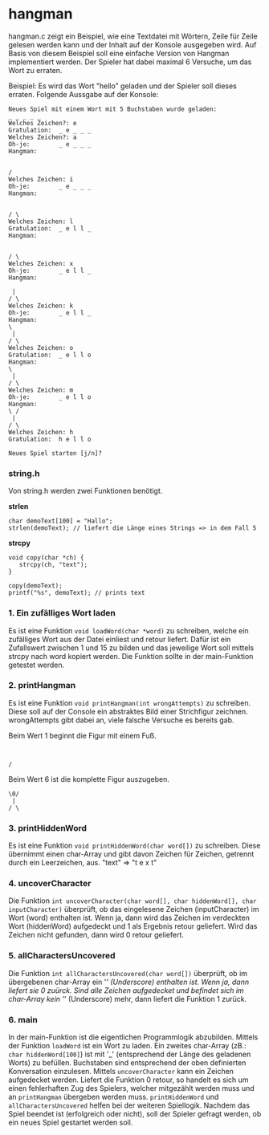 # hangman

hangman.c zeigt ein Beispiel, wie eine Textdatei mit Wörtern, Zeile für Zeile gelesen werden kann und der Inhalt auf der Konsole ausgegeben wird.
Auf Basis von diesem Beispiel soll eine einfache Version von Hangman implementiert werden. Der Spieler hat dabei maximal 6 Versuche, um das Wort zu erraten. 

Beispiel:
Es wird das Wort "hello" geladen und der Spieler soll dieses erraten. Folgende Aussgabe auf der Konsole:
```
Neues Spiel mit einem Wort mit 5 Buchstaben wurde geladen:
_ _ _ _ _
Welches Zeichen?: e
Gratulation:  _ e _ _ _
Welches Zeichen?: a
Oh-je:        _ e _ _ _
Hangman: 


/
Welches Zeichen: i
Oh-je:        _ e _ _ _
Hangman: 


/ \
Welches Zeichen: l
Gratulation:  _ e l l _
Hangman: 


/ \
Welches Zeichen: x
Oh-je:        _ e l l _
Hangman: 

 |
/ \
Welches Zeichen: k
Oh-je:        _ e l l _
Hangman: 
\
 |
/ \
Welches Zeichen: o
Gratulation:  _ e l l o
Hangman: 
\
 |
/ \
Welches Zeichen: m
Oh-je:        _ e l l o
Hangman: 
\ /
 |
/ \
Welches Zeichen: h
Gratulation:  h e l l o

Neues Spiel starten [j/n]?
```


### string.h
Von string.h werden zwei Funktionen benötigt.

**strlen**
```
char demoText[100] = "Hallo";
strlen(demoText); // liefert die Länge eines Strings => in dem Fall 5
```

**strcpy**
```
void copy(char *ch) {
   strcpy(ch, "text");
}

copy(demoText);
printf("%s", demoText); // prints text
```

### 1. Ein zufälliges Wort laden
Es ist eine Funktion `void loadWord(char *word)` zu schreiben, welche ein zufälliges Wort aus der Datei einliest und retour liefert.
Dafür ist ein Zufallswert zwischen 1 und 15 zu bilden und das jeweilige Wort soll mittels strcpy nach word kopiert werden. Die Funktion sollte in der main-Funktion getestet werden.

### 2. printHangman
Es ist eine Funktion `void printHangman(int wrongAttempts)` zu schreiben. Diese soll auf der Console ein abstraktes Bild einer Strichfigur zeichnen. wrongAttempts gibt dabei an, viele falsche Versuche es bereits gab.

Beim Wert 1 beginnt die Figur mit einem Fuß.
```

 
/ 
```

Beim Wert 6 ist die komplette Figur auszugeben.
```
\0/
 |
/ \
```

### 3. printHiddenWord
Es ist eine Funktion `void printHiddenWord(char word[])` zu schreiben. Diese übernimmt einen char-Array und gibt davon Zeichen für Zeichen, getrennt durch ein Leerzeichen, aus.
"text" => "t e x t"

### 4. uncoverCharacter
Die Funktion `int uncoverCharacter(char word[], char hiddenWord[], char inputCharacter)` überprüft, ob das eingelesene Zeichen (inputCharacter) im Wort (word) enthalten ist. Wenn ja, dann wird das Zeichen im verdeckten Wort (hiddenWord) aufgedeckt und 1 als Ergebnis retour geliefert. Wird das Zeichen nicht gefunden, dann wird 0 retour geliefert. 

### 5. allCharactersUncovered
Die Funktion `int allCharactersUncovered(char word[])` überprüft, ob im übergebenen char-Array ein '_' (Underscore) enthalten ist. Wenn ja, dann liefert sie 0 zuürck. Sind alle Zeichen aufgedecket und befindet sich im char-Array kein '_' (Underscore) mehr, dann liefert die Funktion 1 zurück.

### 6. main
In der main-Funktion ist die eigentlichen Programmlogik abzubilden. Mittels der Funktion `loadWord` ist ein Wort zu laden. Ein zweites char-Array (zB.: `char hiddenWord[100]`) ist mit '_' (entsprechend der Länge des geladenen Worts) zu befüllen. 
Buchstaben sind entsprechend der oben definierten Konversation einzulesen. Mittels `uncoverCharacter` kann ein Zeichen aufgedecket werden. Liefert die Funktion 0 retour, so handelt es sich um einen fehlerhaften Zug des Spielers, welcher mitgezählt werden muss und an `printHangman` übergeben werden muss.
`printHiddenWord` und `allCharactersUncovered` helfen bei der weiteren Spiellogik. Nachdem das Spiel beendet ist (erfolgreich oder nicht), soll der Spieler gefragt werden, ob ein neues Spiel gestartet werden soll.



